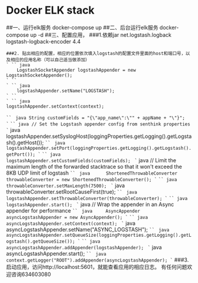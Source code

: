 # Docker ELK stack
##一、运行elk服务
  docker-compose up
##二、后台运行elk服务
  docker-compose up -d
##三、配置应用，
   ###1.依赖jar
            <dependency> 
			<groupId>net.logstash.logback</groupId>
			<artifactId>logstash-logback-encoder</artifactId>
			<version>4.4</version>
		</dependency>
              
    ###2. 贴出相应的配置，相应的位置依次填入logstash的配置文件里面的host和端口号，以及相应的应用名称（可以自己适当做添加）
    ` `` java
        LogstashSocketAppender logstashAppender = new LogstashSocketAppender();
    ` `` 
    ` `` java    
        logstashAppender.setName("LOGSTASH");
    ` `` 
    ` `` java
    logstashAppender.setContext(context);
   ` `` 
   ` `` java
    String customFields = "{\"app_name\":\"" + appName + "\"}";  
    ` `` 
    ` `` java
        // Set the Logstash appender config from senthink properties
    ` `` 
    ` `` java
    logstashAppender.setSyslogHost(loggingProperties.getLogging().getLogstash().getHost());
    ` `` 
    ` `` java    
        logstashAppender.setPort(loggingProperties.getLogging().getLogstash().getPort());
    ` `` 
    ` `` java     
        logstashAppender.setCustomFields(customFields);
   ` `` 
   ` `` java
        // Limit the maximum length of the forwarded stacktrace so that it won't exceed the 8KB UDP limit of logstash
   ` `` 
   ` `` java     
        ShortenedThrowableConverter throwableConverter = new ShortenedThrowableConverter();
   ` `` 
   ` `` java     
        throwableConverter.setMaxLength(7500);
   ` `` 
   ` `` java     
        throwableConverter.setRootCauseFirst(true);
   ` `` 
   ` `` java     
        logstashAppender.setThrowableConverter(throwableConverter);
   ` `` 
   ` `` java
        logstashAppender.start();
   ` `` 
   ` `` java
        // Wrap the appender in an Async appender for performance
  ` `` 
  ` `` java    
       AsyncAppender asyncLogstashAppender = new AsyncAppender();
   ` `` 
   ` `` java     
        asyncLogstashAppender.setContext(context);
   ` `` 
   ` `` java     
        asyncLogstashAppender.setName("ASYNC_LOGSTASH");
   ` `` 
   ` `` java    
       asyncLogstashAppender.setQueueSize(loggingProperties.getLogging().getLogstash().getQueueSize());
   ` `` 
   ` `` java     
        asyncLogstashAppender.addAppender(logstashAppender);
   ` `` 
   ` `` java  
     asyncLogstashAppender.start();
   ` `` 
   ` `` java
        context.getLogger("ROOT").addAppender(asyncLogstashAppender);
    ` ``
    ###3.启动应用，访问http://localhost:5601，就能查看应用的相应日志。
 有任何问题欢迎咨询634603080    
  
